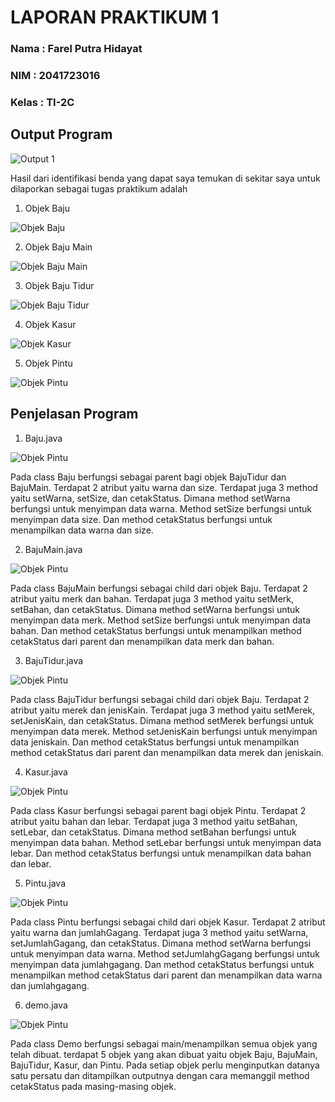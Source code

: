 # LAPORAN PRAKTIKUM 1
### Nama : Farel Putra Hidayat
### NIM : 2041723016
### Kelas : TI-2C

## Output Program

![Output 1](https://github.com/farelkun/Praktikum-PBO/blob/master/Pertemuan%201/img/Output%20Tugas%20Praktikum.png?raw=true)

Hasil dari identifikasi benda yang dapat saya temukan di sekitar saya untuk dilaporkan sebagai tugas praktikum adalah

1. Objek Baju

![Objek Baju](https://github.com/farelkun/Praktikum-PBO/blob/master/Pertemuan%201/img/objek%20baju.png?raw=true)

2. Objek Baju Main

![Objek Baju Main](https://github.com/farelkun/Praktikum-PBO/blob/master/Pertemuan%201/img/objek%20baju%20main.jpg?raw=true)

3. Objek Baju Tidur

![Objek Baju Tidur](https://github.com/farelkun/Praktikum-PBO/blob/master/Pertemuan%201/img/objek%20baju%20tidur.jpeg?raw=true)

4. Objek Kasur

![Objek Kasur](https://github.com/farelkun/Praktikum-PBO/blob/master/Pertemuan%201/img/objek%20kasur.jpg?raw=true)

5. Objek Pintu

![Objek Pintu](https://github.com/farelkun/Praktikum-PBO/blob/master/Pertemuan%201/img/objek%20pintu.jpeg?raw=true)

## Penjelasan Program

1. Baju.java

![Objek Pintu](https://github.com/farelkun/Praktikum-PBO/blob/master/Pertemuan%201/img/code_baju.png?raw=true)

Pada class Baju berfungsi sebagai parent bagi objek BajuTidur dan BajuMain. Terdapat 2 atribut yaitu warna dan size. Terdapat juga 3 method yaitu setWarna, setSize, dan cetakStatus. Dimana method setWarna berfungsi untuk menyimpan data warna. Method setSize berfungsi untuk menyimpan data size. Dan method cetakStatus berfungsi untuk menampilkan data warna dan size.

2. BajuMain.java

![Objek Pintu](https://github.com/farelkun/Praktikum-PBO/blob/master/Pertemuan%201/img/code_baju_main.png?raw=true)

Pada class BajuMain berfungsi sebagai child dari objek Baju. Terdapat 2 atribut yaitu merk dan bahan. Terdapat juga 3 method yaitu setMerk, setBahan, dan cetakStatus. Dimana method setWarna berfungsi untuk menyimpan data merk. Method setSize berfungsi untuk menyimpan data bahan. Dan method cetakStatus berfungsi untuk menampilkan method cetakStatus dari parent dan menampilkan data merk dan bahan.

3. BajuTidur.java

![Objek Pintu](https://github.com/farelkun/Praktikum-PBO/blob/master/Pertemuan%201/img/code_baju_tidur.png?raw=true)

Pada class BajuTidur berfungsi sebagai child dari objek Baju. Terdapat 2 atribut yaitu merek dan jenisKain. Terdapat juga 3 method yaitu setMerek, setJenisKain, dan cetakStatus. Dimana method setMerek berfungsi untuk menyimpan data merek. Method setJenisKain berfungsi untuk menyimpan data jeniskain. Dan method cetakStatus berfungsi untuk menampilkan method cetakStatus dari parent dan menampilkan data merek dan jeniskain.

4. Kasur.java

![Objek Pintu](https://github.com/farelkun/Praktikum-PBO/blob/master/Pertemuan%201/img/code_kasur.png?raw=true)

Pada class Kasur berfungsi sebagai parent bagi objek Pintu. Terdapat 2 atribut yaitu bahan dan lebar. Terdapat juga 3 method yaitu setBahan, setLebar, dan cetakStatus. Dimana method setBahan berfungsi untuk menyimpan data bahan. Method setLebar berfungsi untuk menyimpan data lebar. Dan method cetakStatus berfungsi untuk menampilkan data bahan dan lebar.

5. Pintu.java

![Objek Pintu](https://github.com/farelkun/Praktikum-PBO/blob/master/Pertemuan%201/img/code_pintu.png?raw=true)

Pada class Pintu berfungsi sebagai child dari objek Kasur. Terdapat 2 atribut yaitu warna dan jumlahGagang. Terdapat juga 3 method yaitu setWarna, setJumlahGagang, dan cetakStatus. Dimana method setWarna berfungsi untuk menyimpan data warna. Method setJumlahgGagang berfungsi untuk menyimpan data jumlahgagang. Dan method cetakStatus berfungsi untuk menampilkan method cetakStatus dari parent dan menampilkan data warna dan jumlahgagang.

6. demo.java

![Objek Pintu](https://github.com/farelkun/Praktikum-PBO/blob/master/Pertemuan%201/img/code_demo.png?raw=true)

Pada class Demo berfungsi sebagai main/menampilkan semua objek yang telah dibuat. terdapat 5 objek yang akan dibuat yaitu objek Baju, BajuMain, BajuTidur, Kasur, dan Pintu. Pada setiap objek perlu menginputkan datanya satu persatu dan ditampilkan outputnya dengan cara memanggil method cetakStatus pada masing-masing objek.
